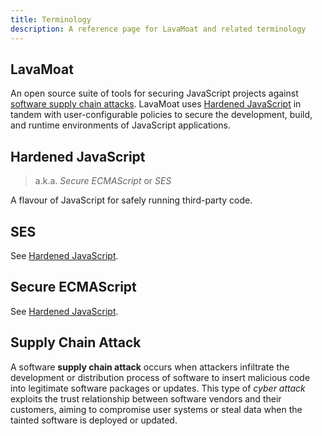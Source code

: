 ```yaml
---
title: Terminology
description: A reference page for LavaMoat and related terminology
---
```


## LavaMoat

An open source suite of tools for securing JavaScript projects against [software
supply chain attacks][supply chain attack]. LavaMoat uses [Hardened
JavaScript][] in tandem with user-configurable policies to
secure the development, build, and runtime environments of JavaScript
applications.

## Hardened JavaScript

> a.k.a. _Secure ECMAScript_ or _SES_

A flavour of JavaScript for safely running third-party code.

## SES

See [Hardened JavaScript][].

## Secure ECMAScript

See [Hardened JavaScript][].

## Supply Chain Attack

A software **supply chain attack** occurs when attackers infiltrate the
development or distribution process of software to insert malicious code into
legitimate software packages or updates. This type of _cyber attack_ exploits the
trust relationship between software vendors and their customers, aiming to
compromise user systems or steal data when the tainted software is deployed or
updated.

[hardened javascript]: #hardened-javascript
[supply chain attack]: #supply-chain-attack
